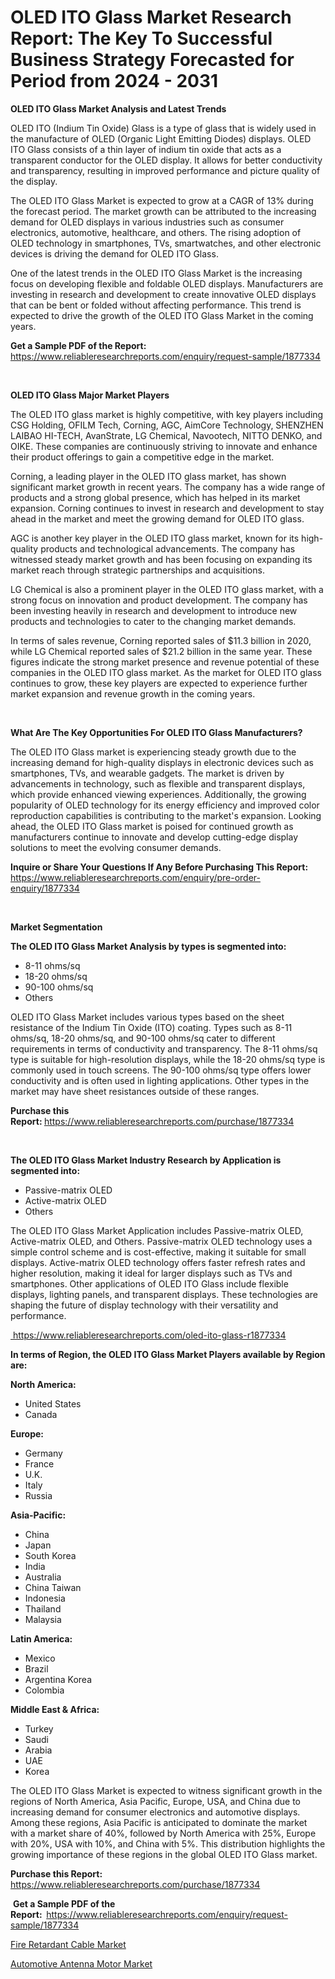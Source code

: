 <p><h1>OLED ITO Glass Market Research Report: The Key To Successful Business Strategy Forecasted for Period from 2024 - 2031</h1></p><p><strong>OLED ITO Glass Market Analysis and Latest Trends</strong></p>
<p><p>OLED ITO (Indium Tin Oxide) Glass is a type of glass that is widely used in the manufacture of OLED (Organic Light Emitting Diodes) displays. OLED ITO Glass consists of a thin layer of indium tin oxide that acts as a transparent conductor for the OLED display. It allows for better conductivity and transparency, resulting in improved performance and picture quality of the display.</p><p>The OLED ITO Glass Market is expected to grow at a CAGR of 13% during the forecast period. The market growth can be attributed to the increasing demand for OLED displays in various industries such as consumer electronics, automotive, healthcare, and others. The rising adoption of OLED technology in smartphones, TVs, smartwatches, and other electronic devices is driving the demand for OLED ITO Glass.</p><p>One of the latest trends in the OLED ITO Glass Market is the increasing focus on developing flexible and foldable OLED displays. Manufacturers are investing in research and development to create innovative OLED displays that can be bent or folded without affecting performance. This trend is expected to drive the growth of the OLED ITO Glass Market in the coming years.</p></p>
<p><strong>Get a Sample PDF of the Report:&nbsp;</strong> <a href="https://www.reliableresearchreports.com/enquiry/request-sample/1877334">https://www.reliableresearchreports.com/enquiry/request-sample/1877334</a></p>
<p>&nbsp;</p>
<p><strong>OLED ITO Glass Major Market Players</strong></p>
<p><p>The OLED ITO glass market is highly competitive, with key players including CSG Holding, OFILM Tech, Corning, AGC, AimCore Technology, SHENZHEN LAIBAO HI-TECH, AvanStrate, LG Chemical, Navootech, NITTO DENKO, and OIKE. These companies are continuously striving to innovate and enhance their product offerings to gain a competitive edge in the market.</p><p>Corning, a leading player in the OLED ITO glass market, has shown significant market growth in recent years. The company has a wide range of products and a strong global presence, which has helped in its market expansion. Corning continues to invest in research and development to stay ahead in the market and meet the growing demand for OLED ITO glass.</p><p>AGC is another key player in the OLED ITO glass market, known for its high-quality products and technological advancements. The company has witnessed steady market growth and has been focusing on expanding its market reach through strategic partnerships and acquisitions.</p><p>LG Chemical is also a prominent player in the OLED ITO glass market, with a strong focus on innovation and product development. The company has been investing heavily in research and development to introduce new products and technologies to cater to the changing market demands.</p><p>In terms of sales revenue, Corning reported sales of $11.3 billion in 2020, while LG Chemical reported sales of $21.2 billion in the same year. These figures indicate the strong market presence and revenue potential of these companies in the OLED ITO glass market. As the market for OLED ITO glass continues to grow, these key players are expected to experience further market expansion and revenue growth in the coming years.</p></p>
<p>&nbsp;</p>
<p><strong>What Are The Key Opportunities For OLED ITO Glass Manufacturers?</strong></p>
<p><p>The OLED ITO Glass market is experiencing steady growth due to the increasing demand for high-quality displays in electronic devices such as smartphones, TVs, and wearable gadgets. The market is driven by advancements in technology, such as flexible and transparent displays, which provide enhanced viewing experiences. Additionally, the growing popularity of OLED technology for its energy efficiency and improved color reproduction capabilities is contributing to the market's expansion. Looking ahead, the OLED ITO Glass market is poised for continued growth as manufacturers continue to innovate and develop cutting-edge display solutions to meet the evolving consumer demands.</p></p>
<p><strong>Inquire or Share Your Questions If Any Before Purchasing This Report:</strong> <a href="https://www.reliableresearchreports.com/enquiry/pre-order-enquiry/1877334">https://www.reliableresearchreports.com/enquiry/pre-order-enquiry/1877334</a></p>
<p>&nbsp;</p>
<p><strong>Market Segmentation</strong></p>
<p><strong>The OLED ITO Glass Market Analysis by types is segmented into:</strong></p>
<p><ul><li>8-11 ohms/sq</li><li>18-20 ohms/sq</li><li>90-100 ohms/sq</li><li>Others</li></ul></p>
<p><p>OLED ITO Glass Market includes various types based on the sheet resistance of the Indium Tin Oxide (ITO) coating. Types such as 8-11 ohms/sq, 18-20 ohms/sq, and 90-100 ohms/sq cater to different requirements in terms of conductivity and transparency. The 8-11 ohms/sq type is suitable for high-resolution displays, while the 18-20 ohms/sq type is commonly used in touch screens. The 90-100 ohms/sq type offers lower conductivity and is often used in lighting applications. Other types in the market may have sheet resistances outside of these ranges.</p></p>
<p><strong>Purchase this Report:&nbsp;</strong><a href="https://www.reliableresearchreports.com/purchase/1877334">https://www.reliableresearchreports.com/purchase/1877334</a></p>
<p>&nbsp;</p>
<p><strong>The OLED ITO Glass Market Industry Research by Application is segmented into:</strong></p>
<p><ul><li>Passive-matrix OLED</li><li>Active-matrix OLED</li><li>Others</li></ul></p>
<p><p>The OLED ITO Glass Market Application includes Passive-matrix OLED, Active-matrix OLED, and Others. Passive-matrix OLED technology uses a simple control scheme and is cost-effective, making it suitable for small displays. Active-matrix OLED technology offers faster refresh rates and higher resolution, making it ideal for larger displays such as TVs and smartphones. Other applications of OLED ITO Glass include flexible displays, lighting panels, and transparent displays. These technologies are shaping the future of display technology with their versatility and performance.</p></p>
<p><a href="https://www.reliableresearchreports.com/oled-ito-glass-r1877334">&nbsp;https://www.reliableresearchreports.com/oled-ito-glass-r1877334</a></p>
<p><strong>In terms of Region, the OLED ITO Glass Market Players available by Region are:</strong></p>
<p>
    <p> <strong> North America: </strong>
        <ul>
            <li>United States</li>
            <li>Canada</li>
        </ul>
        </p> 
    <p> <strong> Europe: </strong>
        <ul>
            <li>Germany</li>
            <li>France</li>
            <li>U.K.</li>
            <li>Italy</li>
            <li>Russia</li>
        </ul>
        </p> 
    <p> <strong> Asia-Pacific: </strong>
        <ul>
            <li>China</li>
            <li>Japan</li>
            <li>South Korea</li>
            <li>India</li>
            <li>Australia</li>
            <li>China Taiwan</li>
            <li>Indonesia</li>
            <li>Thailand</li>
            <li>Malaysia</li>
        </ul>
        </p> 
    <p> <strong> Latin America: </strong>
        <ul>
            <li>Mexico</li>
            <li>Brazil</li>
            <li>Argentina Korea</li>
            <li>Colombia</li>
        </ul>
        </p> 
    <p> <strong> Middle East & Africa: </strong>
        <ul>
            <li>Turkey</li>
            <li>Saudi</li>
            <li>Arabia</li>
            <li>UAE</li>
            <li>Korea</li>
        </ul>
    </p>
    </p>
<p><p>The OLED ITO Glass Market is expected to witness significant growth in the regions of North America, Asia Pacific, Europe, USA, and China due to increasing demand for consumer electronics and automotive displays. Among these regions, Asia Pacific is anticipated to dominate the market with a market share of 40%, followed by North America with 25%, Europe with 20%, USA with 10%, and China with 5%. This distribution highlights the growing importance of these regions in the global OLED ITO Glass market.</p></p>
<p><strong>Purchase this Report: </strong><a href="https://www.reliableresearchreports.com/purchase/1877334">https://www.reliableresearchreports.com/purchase/1877334</a></p>
<p>&nbsp;<strong>Get a Sample PDF of the Report:&nbsp;&nbsp;</strong><a href="https://www.reliableresearchreports.com/enquiry/request-sample/1877334">https://www.reliableresearchreports.com/enquiry/request-sample/1877334</a></p>
<p><strong></strong></p>
<p><p><a href="https://view.publitas.com/reportprime-1/fire-retardant-cable-market-report-by-product-type-single-core-cables-multicore-cables-end-use-residential-commercial-industrial-and-region-2024-2031/">Fire Retardant Cable Market</a></p><p><a href="https://github.com/mahnoor2003/Market-Research-Report-List-5/blob/main/automotive-antenna-motor-market.md">Automotive Antenna Motor Market</a></p></p>